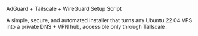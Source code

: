 AdGuard + Tailscale + WireGuard Setup Script

A simple, secure, and automated installer that turns any Ubuntu 22.04 VPS into a private DNS + VPN hub, accessible only through Tailscale.
